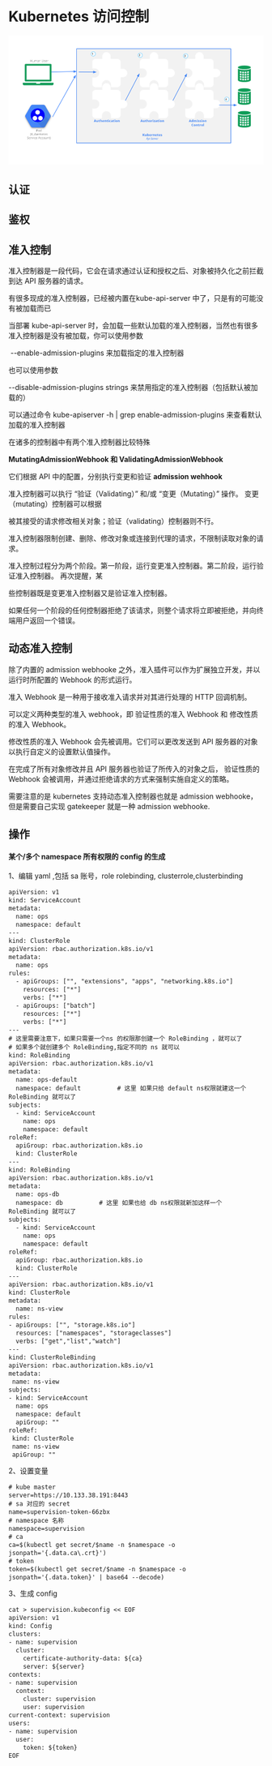 # Kubernetes 访问控制

![image-20220501182232775](权限及认证.assets/image-20220501182232775.png)

## 认证

## 鉴权

## 准入控制

准入控制器是一段代码，它会在请求通过认证和授权之后、对象被持久化之前拦截到达 API 服务器的请求。

有很多现成的准入控制器，已经被内置在kube-api-server 中了，只是有的可能没有被加载而已

当部署 kube-api-server 时，会加载一些默认加载的准入控制器，当然也有很多准入控制器是没有被加载，你可以使用参数 

​	--enable-admission-plugins 来加载指定的准入控制器

也可以使用参数

--disable-admission-plugins strings 来禁用指定的准入控制器（包括默认被加载的）

可以通过命令 kube-apiserver -h | grep enable-admission-plugins 来查看默认加载的准入控制器



在诸多的控制器中有两个准入控制器比较特殊

**MutatingAdmissionWebhook 和 ValidatingAdmissionWebhook**

它们根据 API 中的配置，分别执行变更和验证 **admission wehhook**

准入控制器可以执行 “验证（Validating）” 和/或 “变更（Mutating）” 操作。 变更（mutating）控制器可以根据

被其接受的请求修改相关对象；验证（validating）控制器则不行。

准入控制器限制创建、删除、修改对象或连接到代理的请求，不限制读取对象的请求。

准入控制过程分为两个阶段。第一阶段，运行变更准入控制器。第二阶段，运行验证准入控制器。 再次提醒，某

些控制器既是变更准入控制器又是验证准入控制器。

如果任何一个阶段的任何控制器拒绝了该请求，则整个请求将立即被拒绝，并向终端用户返回一个错误。



## 动态准入控制

除了内置的 admission webhooke 之外，准入插件可以作为扩展独立开发，并以运行时所配置的 Webhook 的形式运行。 

准入 Webhook 是一种用于接收准入请求并对其进行处理的 HTTP 回调机制。 

可以定义两种类型的准入 webhook，即 验证性质的准入 Webhook 和 修改性质的准入 Webhook。 

修改性质的准入 Webhook 会先被调用。它们可以更改发送到 API 服务器的对象以执行自定义的设置默认值操作。

在完成了所有对象修改并且 API 服务器也验证了所传入的对象之后， 验证性质的 Webhook 会被调用，并通过拒绝请求的方式来强制实施自定义的策略。

需要注意的是 kubernetes 支持动态准入控制器也就是 admission webhooke，但是需要自己实现 gatekeeper 就是一种 admission webhooke.



## 操作

#### 某个/多个 namespace 所有权限的 config 的生成

1、编辑 yaml ,包括 sa 账号，role rolebinding, clusterrole,clusterbinding

```
apiVersion: v1
kind: ServiceAccount
metadata:
  name: ops
  namespace: default
---
kind: ClusterRole
apiVersion: rbac.authorization.k8s.io/v1
metadata:
  name: ops
rules:
  - apiGroups: ["", "extensions", "apps", "networking.k8s.io"]
    resources: ["*"]
    verbs: ["*"]
  - apiGroups: ["batch"]
    resources: ["*"]
    verbs: ["*"]
---
# 这里需要注意下，如果只需要一个ns 的权限那创建一个 RoleBinding ，就可以了
# 如果多个就创建多个 RoleBinding,指定不同的 ns 就可以 
kind: RoleBinding
apiVersion: rbac.authorization.k8s.io/v1
metadata:
  name: ops-default
  namespace: default          # 这里 如果只给 default ns权限就建这一个 RoleBinding 就可以了
subjects:
  - kind: ServiceAccount
    name: ops
    namespace: default
roleRef:
  apiGroup: rbac.authorization.k8s.io
  kind: ClusterRole
---
kind: RoleBinding
apiVersion: rbac.authorization.k8s.io/v1
metadata:
  name: ops-db
  namespace: db          # 这里 如果也给 db ns权限就新加这样一个 RoleBinding 就可以了
subjects:
  - kind: ServiceAccount
    name: ops
    namespace: default
roleRef:
  apiGroup: rbac.authorization.k8s.io
  kind: ClusterRole
---
apiVersion: rbac.authorization.k8s.io/v1
kind: ClusterRole
metadata:
  name: ns-view
rules:
- apiGroups: ["", "storage.k8s.io"]
  resources: ["namespaces", "storageclasses"]
  verbs: ["get","list","watch"]
---
kind: ClusterRoleBinding
apiVersion: rbac.authorization.k8s.io/v1
metadata:
 name: ns-view
subjects:
- kind: ServiceAccount
  name: ops
  namespace: default
  apiGroup: ""
roleRef:
 kind: ClusterRole
 name: ns-view
 apiGroup: ""
```

2、设置变量

```
# kube master
server=https://10.133.38.191:8443
# sa 对应的 secret
name=supervision-token-66zbx
# namespace 名称 
namespace=supervision
# ca
ca=$(kubectl get secret/$name -n $namespace -o jsonpath='{.data.ca\.crt}')
# token
token=$(kubectl get secret/$name -n $namespace -o jsonpath='{.data.token}' | base64 --decode)
```

3、生成 config

```
cat > supervision.kubeconfig << EOF
apiVersion: v1
kind: Config
clusters:
- name: supervision
  cluster:
    certificate-authority-data: ${ca}
    server: ${server}
contexts:
- name: supervision
  context:
    cluster: supervision
    user: supervision
current-context: supervision
users:
- name: supervision
  user:
    token: ${token}
EOF
```

